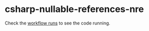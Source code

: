 # csharp-nullable-references-nre

Check the [workflow runs](https://github.com/brcrista/csharp-nullable-references-nre/actions?query=workflow%3ACI) to see the code running.